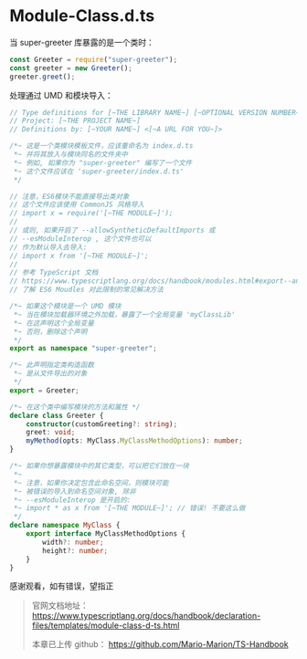 # Module-Class.d.ts

当 super-greeter 库暴露的是一个类时：

```ts
const Greeter = require("super-greeter");
const greeter = new Greeter();
greeter.greet();
```

处理通过 UMD 和模块导入：

```ts
// Type definitions for [~THE LIBRARY NAME~] [~OPTIONAL VERSION NUMBER~]
// Project: [~THE PROJECT NAME~]
// Definitions by: [~YOUR NAME~] <[~A URL FOR YOU~]>

/*~ 这是一个类模块模板文件，应该重命名为 index.d.ts
 *~ 并将其放入与模块同名的文件夹中
 *~ 例如, 如果你为 "super-greeter" 编写了一个文件
 *~ 这个文件应该在 'super-greeter/index.d.ts'
 */

// 注意，ES6模块不能直接导出类对象
// 这个文件应该使用 CommonJS 风格导入
// import x = require('[~THE MODULE~]');
//
// 或则, 如果开启了 --allowSyntheticDefaultImports 或
// --esModuleInterop , 这个文件也可以
// 作为默认导入去导入:
// import x from '[~THE MODULE~]';
//
// 参考 TypeScript 文档
// https://www.typescriptlang.org/docs/handbook/modules.html#export--and-import--require
// 了解 ES6 Moudles 对此限制的常见解决方法

/*~ 如果这个模块是一个 UMD 模块
 *~ 当在模块加载器环境之外加载，暴露了一个全局变量 'myClassLib'
 *~ 在这声明这个全局变量
 *~ 否则，删除这个声明
 */
export as namespace "super-greeter";

/*~ 此声明指定类构造函数
 *~ 是从文件导出的对象
 */
export = Greeter;

/*~ 在这个类中编写模块的方法和属性 */
declare class Greeter {
    constructor(customGreeting?: string);
    greet: void;
    myMethod(opts: MyClass.MyClassMethodOptions): number;
}

/*~ 如果你想暴露模块中的其它类型，可以把它们放在一块
 *~
 *~ 注意，如果你决定包含此命名空间，则模块可能
 *~ 被错误的导入到命名空间对象, 除非
 *~ --esModuleInterop 是开启的:
 *~ import * as x from '[~THE MODULE~]'; // 错误! 不要这么做
 */
declare namespace MyClass {
    export interface MyClassMethodOptions {
        width?: number;
        height?: number;
    }
}
```


感谢观看，如有错误，望指正

> 官网文档地址： <https://www.typescriptlang.org/docs/handbook/declaration-files/templates/module-class-d-ts.html>
>
> 本章已上传 github： <https://github.com/Mario-Marion/TS-Handbook>

